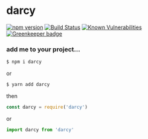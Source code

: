 # darcy

[![npm version](https://badge.fury.io/js/darcy.svg)](https://badge.fury.io/js/darcy) [![Build Status](https://travis-ci.org/darcyclarke/darcy.svg?branch=master)](https://travis-ci.org/darcyclarke/darcy) [![Known Vulnerabilities](https://snyk.io/test/github/darcyclarke/darcy/badge.svg)](https://snyk.io/test/github/darcyclarke/darcy) [![Greenkeeper badge](https://badges.greenkeeper.io/darcyclarke/darcy.svg)](https://greenkeeper.io/) 

### add me to your project...

```bash
$ npm i darcy
```

or

```bash
$ yarn add darcy
```

then

```js
const darcy = require('darcy')
```

or

```js
import darcy from 'darcy'
```
